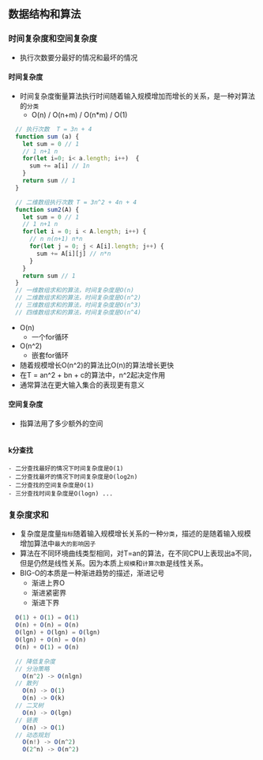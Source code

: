 ## 数据结构和算法

### 时间复杂度和空间复杂度
  - 执行次数要分最好的情况和最坏的情况
  #### 时间复杂度
  - 时间复杂度衡量算法执行时间随着输入规模增加而增长的关系，是一种对算法的`分类`
    - O(n) / O(n+m) / O(n*m) / O(1)
  ```js
    // 执行次数  T = 3n + 4   
    function sum (a) {
      let sum = 0 // 1
      // 1 n+1 n
      for(let i=0; i< a.length; i++)  {
        sum += a[i] // 1n
      }
      return sum // 1
    }

    // 二维数组执行次数 T = 3n^2 + 4n + 4
    function sum2(A) {
      let sum = 0 // 1
      // 1 n+1 n
      for(let i = 0; i < A.length; i++) {
        // n n(n+1) n*n
        for(let j = 0; j < A[i].length; j++) {
          sum += A[i][j] // n*n
        }
      }
      return sum // 1
    }
    // 一维数组求和的算法，时间复杂度是O(n)
    // 二维数组求和的算法，时间复杂度是O(n^2)
    // 三维数组求和的算法，时间复杂度是O(n^3)
    // 四维数组求和的算法，时间复杂度是O(n^4)
  ```
  - O(n)
    - 一个for循环
  - O(n^2)
    - 嵌套for循环
  - 随着规模增长O(n^2)的算法比O(n)的算法增长更快
  - 在T = an^2 + bn + c的算法中，n^2起决定作用
  - 通常算法在更大输入集合的表现更有意义

  #### 空间复杂度
  - 指算法用了多少额外的空间
  ```js
  ```
  #### k分查找
    - 二分查找最好的情况下时间复杂度是O(1)
    - 二分查找最坏的情况下时间复杂度是O(log2n)
    - 二分查找的空间复杂度是O(1)
    - 三分查找时间复杂度是O(logn) ...

### 复杂度求和
  - 复杂度是度量`指标`随着输入规模增长关系的一种`分类`，描述的是随着输入规模增加算法中`最大的影响因子`
  - 算法在不同环境曲线类型相同，对T=an的算法，在不同CPU上表现出a不同，但是仍然是线性关系。因为本质上`规模`和`计算次数`是线性关系。
  - BIG-O的本质是一种渐进趋势的描述，渐进记号
    - 渐进上界O
    - 渐进紧密界
    - 渐进下界

  ```js
    O(1) + O(1) = O(1)
    O(n) + O(n) = O(n)
    O(lgn) + O(lgn) = O(lgn)
    O(lgn) + O(n) = O(n)
    O(n) + O(1) = O(n)

    // 降低复杂度
    // 分治策略
      O(n^2) -> O(nlgn)
    // 散列
      O(n) -> O(1)
      O(n) -> O(k)
    // 二叉树
      O(n) -> O(lgn)
    // 链表
      O(n) -> O(1)
    // 动态规划
      O(n!) -> O(n^2)
      O(2^n) -> O(n^2)

  ```